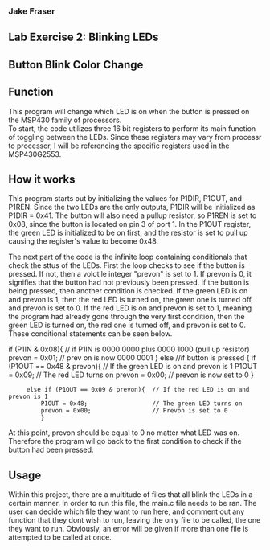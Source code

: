 ### Jake Fraser

## Lab Exercise 2: Blinking LEDs
## Button Blink Color Change 

## Function
This program will change which LED is on when the button is pressed on the MSP430 family of processors.  
To start, the code utilizes three 16 bit registers to perform its main function of toggling between the LEDs. Since these registers may vary from processr to processor, 
I will be referencing the specific registers used in the MSP430G2553.  

## How it works
This program starts out by initializing the values for P1DIR, P1OUT, and P1REN. Since the two LEDs are the only outputs, P1DIR will be initialized as P1DIR = 0x41.
The button will also need a pullup resistor, so P1REN is set to 0x08, since the button is located on pin 3 of port 1. In the 
P1OUT register, the green LED is initialized to be on first, and the resistor is set to pull up causing the register's value to become 0x48.

The next part of the code is the infinite loop containing conditionals that check the sttus of the LEDs. First the loop checks to
see if the button is pressed. If not, then a volotile integer "prevon" is set to 1. If prevon is 0, it signifies that the button had not previously been pressed.
If the button is being pressed, then another condition is checked. If the green LED is on and prevon is 1, then the red LED is turned on,
the green one is turned off, and prevon is set to 0. If the red LED is on and prevon is set to 1, meaning the program had already gone through the very first condition,
 then the green LED is turned on, the red one is turned off, and prevon is set to 0. These conditional statements can be seen below. 

if (P1IN & 0x08){           // if P1IN is 0000 0000 plus 0000 1000 (pull up resistor)
         prevon = 0x01;          // prev on is now 0000 0001
         }
     else                        //if button is pressed
     {
         if (P1OUT == 0x48 & prevon){   // If the green LED is on and prevon is 1
             P1OUT = 0x09;              // The red LED turns on
             prevon = 0x00;             // prevon is now set to 0
             }

         else if (P1OUT == 0x09 & prevon){  // If the red LED is on and prevon is 1
             P1OUT = 0x48;                  // The green LED turns on
             prevon = 0x00;                 // Prevon is set to 0
             }

At this point, prevon should be equal  to 0 no matter what LED was on. Therefore the program wil go back to the first condition to check if the button had been pressed. 



## Usage
Within this project, there are a multitude of files that all blink the LEDs in a certain manner. In order to run this file, the main.c file needs to be ran.
The user can decide which file they want to run here, and comment out any function that they dont wish to run, leaving the only file to be called, the one they want to run.
Obviously, an error will be given if more than one file is attempted to be called at once. 

